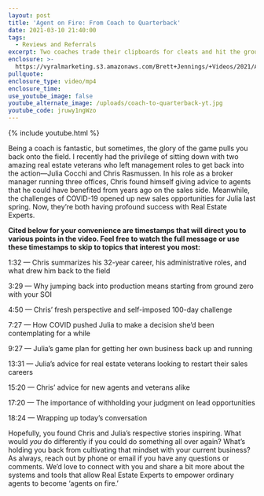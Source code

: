 ```yaml
---
layout: post
title: 'Agent on Fire: From Coach to Quarterback'
date: 2021-03-10 21:40:00
tags:
  - Reviews and Referrals
excerpt: Two coaches trade their clipboards for cleats and hit the ground running.
enclosure: >-
  https://vyralmarketing.s3.amazonaws.com/Brett+Jennings/+Videos/2021/Agent+on+Fire_+From+Coach+to+Quarterback.mp4
pullquote:
enclosure_type: video/mp4
enclosure_time:
use_youtube_image: false
youtube_alternate_image: /uploads/coach-to-quarterback-yt.jpg
youtube_code: jruwy1ngWzo
---
```

{% include youtube.html %}

Being a coach is fantastic, but sometimes, the glory of the game pulls you back onto the field. I recently had the privilege of sitting down with two amazing real estate veterans who left management roles to get back into the action—Julia Cocchi and Chris Rasmussen. In his role as a broker manager running three offices, Chris found himself giving advice to agents that he could have benefited from years ago on the sales side. Meanwhile, the challenges of COVID-19 opened up new sales opportunities for Julia last spring. Now, they’re both having profound success with Real Estate Experts.&nbsp;

**Cited below for your convenience are timestamps that will direct you to various points in the video. Feel free to watch the full message or use these timestamps to skip to topics that interest you most:**

1:32 — Chris summarizes his 32-year career, his administrative roles, and what drew him back to the field&nbsp;

3:29 — Why jumping back into production means starting from ground zero with your SOI

4:50 — Chris’ fresh perspective and self-imposed 100-day challenge&nbsp;

7:27 — How COVID pushed Julia to make a decision she’d been contemplating for a while

9:27 — Julia’s game plan for getting her own business back up and running&nbsp;

13:31 — Julia’s advice for real estate veterans looking to restart their sales careers&nbsp;

15:20 — Chris’ advice for new agents and veterans alike&nbsp;

17:20 — The importance of withholding your judgment on lead opportunities

18:24 — Wrapping up today’s conversation

Hopefully, you found Chris and Julia’s respective stories inspiring. What would *you* do differently if you could do something all over again? What’s holding you back from cultivating that mindset with your current business? As always, reach out by phone or email if you have any questions or comments. We’d love to connect with you and share a bit more about the systems and tools that allow Real Estate Experts to empower ordinary agents to become ‘agents on fire.’
